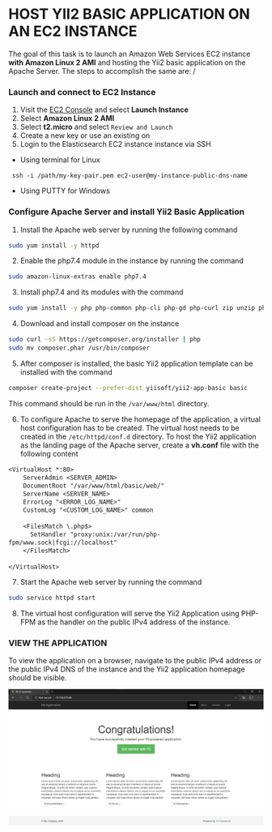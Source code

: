 # HOST YII2 BASIC APPLICATION ON AN EC2 INSTANCE

The goal of this task is to launch an Amazon Web Services EC2 instance **with Amazon Linux 2 AMI** and hosting the Yii2 basic application on the Apache Server. The steps to accomplish the same are:
/
### Launch and connect to EC2 Instance
1. Visit the [EC2 Console](https://ap-south-1.console.aws.amazon.com/ec2) and select **Launch Instance**
2. Select **Amazon Linux 2 AMI**
3. Select **t2.micro** and select `Review and Launch`
4. Create a new key or use an existing on
5. Login to the Elasticsearch EC2 instance instance via SSH 
  - Using terminal for Linux
  ```
   ssh -i /path/my-key-pair.pem ec2-user@my-instance-public-dns-name
  ```
  - Using PUTTY for Windows
  
### Configure Apache Server and install Yii2 Basic Application
1. Install the Apache web server by running the following command
```bash
sudo yum install -y httpd
```

2. Enable the php7.4 module in the instance by running the command
```bash
sudo amazon-linux-extras enable php7.4
```

3. Install php7.4 and its modules with the command
```bash
sudo yum install -y php php-common php-cli php-gd php-curl zip unzip php-zip php-mbstring php-xml php-fpm && yum clean all
```

4. Download and install composer on the instance
```bash
sudo curl -sS https://getcomposer.org/installer | php
sudo mv composer.phar /usr/bin/composer
```

5. After composer is installed, the basic Yii2 application template can be installed with the command
```bash
composer create-project --prefer-dist yiisoft/yii2-app-basic basic
```
This command should be run in the `/var/www/html` directory.

6. To configure Apache to serve the homepage of the application, a virtual host configuration has to be created. The virtual host needs to be created in the `/etc/httpd/conf.d` directory. To host the Yii2 application as the landing page of the Apache server, create a **vh.conf** file with the following content
```config
<VirtualHost *:80>
    ServerAdmin <SERVER_ADMIN>
    DocumentRoot "/var/www/html/basic/web/"
    ServerName <SERVER_NAME>
    ErrorLog "<ERROR_LOG_NAME>"
    CustomLog "<CUSTOM_LOG_NAME>" common

    <FilesMatch \.php$>
      SetHandler "proxy:unix:/var/run/php-fpm/www.sock|fcgi://localhost"
    </FilesMatch>

</VirtualHost>
```

7. Start the Apache web server by running the command
```bash
sudo service httpd start
```

8. The virtual host configuration will serve the Yii2 Application using PHP-FPM as the handler on the public IPv4 address of the instance.

### VIEW THE APPLICATION 
To view the application on a browser, navigate to the public IPv4 address or the public IPv4 DNS of the instance and the Yii2 application homepage should be visible.

![Yii2 Application hosted on Apache Server home page of EC2 instance with php-fpm](/screenshots/Amazon%20Web%20Services/Yii2%20EC2.jpg)
